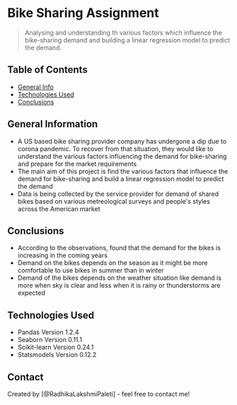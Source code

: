# Bike Sharing Assignment
> Analysing and understanding th various factors which influence the bike-sharing demand and building a linear regression model to predict the demand.


## Table of Contents
* [General Info](#general-information)
* [Technologies Used](#technologies-used)
* [Conclusions](#conclusions)



## General Information
- A US based bike sharing provider company has undergone a dip due to corona pandemic. To recover from that situation, they would like to understand the various factors influencing the demand for bike-sharing and prepare for the market requirements
- The main aim of this project is find the various factors that influence the demand for bike-sharing and build a linear regression model to predict the demand
- Data is being collected by the service provider for demand of shared bikes based on various metreological surveys and people's styles across the American market


## Conclusions
- According to the observations, found that the demand for the bikes is increasing in the coming years
- Demand on the bikes depends on the season as it might be more comfortable to use bikes in summer than in winter
- Demand of the bikes depends on the weather situation like demand is more when sky is clear and less when it is rainy or thunderstorms are expected



## Technologies Used
- Pandas Version 1.2.4
- Seaborn Version 0.11.1
- Scikit-learn Version 0.24.1
- Statsmodels Version 0.12.2

## Contact
Created by [@RadhikaLakshmiPaleti] - feel free to contact me!
